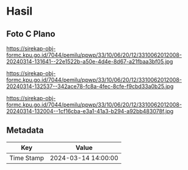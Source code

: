 # Hasil

## Foto C Plano

https://sirekap-obj-formc.kpu.go.id/7044/pemilu/ppwp/33/10/06/20/12/3310062012008-20240314-131641--22e1522b-a50e-4d4e-8d67-a21fbaa3bf05.jpg

https://sirekap-obj-formc.kpu.go.id/7044/pemilu/ppwp/33/10/06/20/12/3310062012008-20240314-132537--342ace78-fc8a-4fec-8cfe-f9cbd33a0b25.jpg

https://sirekap-obj-formc.kpu.go.id/7044/pemilu/ppwp/33/10/06/20/12/3310062012008-20240314-132004--1cf16cba-e3a1-41a3-b294-a92bb483078f.jpg


## Metadata

| Key        | Value               |
| ---------- | ------------------- |
| Time Stamp | 2024-03-14 14:00:00 |



